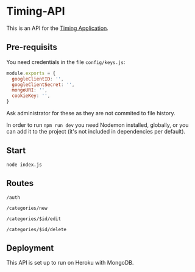 # Timing-API

This is an API for the [Timing Application](https://github.com/gothbarbie/timing-2).

## Pre-requisits

You need credentials in the file `config/keys.js`:

```js
module.exports = {
  googleClientID: '',
  googleClientSecret: '',
  mongoURI: '',
  cookieKey: '',
}
```

Ask administrator for these as they are not commited to file history.

In order to run `npm run dev` you need Nodemon installed, globally, or you can add it to the project (it's not included in dependencies per default).

## Start

`node index.js`

## Routes

`/auth`

`/categories/new`

`/categories/$id/edit`

`/categories/$id/delete`

## Deployment

This API is set up to run on Heroku with MongoDB.
